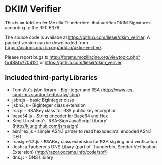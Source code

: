 DKIM Verifier
=============

This is an Add-on for Mozilla Thunderbird, that verifies DKIM Signatures according to the RFC 6376.

The source code is availabe at https://github.com/lieser/dkim_verifier.
A packed version can be downloaded from https://addons.mozilla.org/addon/dkim-verifier/.

Please report bugs to http://forums.mozillazine.org/viewtopic.php?f=48&t=2704121 or https://github.com/lieser/dkim_verifier.

Included third-party Libraries
------------------------------
 - Tom Wu's jsbn library - BigInteger and RSA (http://www-cs-students.stanford.edu/~tjw/jsbn/)
  - jsbn.js - basic BigInteger class
  - jsbn2.js - BigInteger class extension
  - rsa.js - RSAKey class for RSA public key encryption
  - base64.js - String encoder for Base64 and Hex
 - Kenji Urushima's 'RSA-Sign JavaScript Library' (http://kjur.github.com/jsrsasign)
  - asn1hex.js - simple ASN.1 parser to read hexadecimal encoded ASN.1 DER
  - rsasign-1.2.js - RSAKey class extension for RSA signing and verification
 - Joshua Tauberer's DNS Libary (part of Thunderbird Sender Verification Extension) (http://razor.occams.info/code/spf/)
  - dns.js - DNS Library